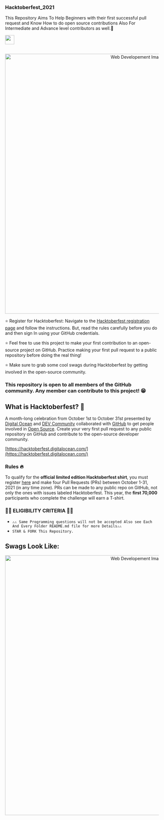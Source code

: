 ### Hacktoberfest_2021
This Repository Aims To Help Beginners with their first successful pull request and Know How to do open source contributions Also For Intermediate and Advance level contributors as well.:partying_face:


<a href="https://github.com/RishuRajan/Hacktoberfest_2021/"><img align='center' height="30" src="https://img.shields.io/badge/Hacktoberfest-2021-orange.svg?&style=for-the-badge&logo=KD&logoColor=blue" /></a> <br><br>

<p align="center"><img src="https://github.com/RishuRajan/Hacktoberfest_2021/blob/main/file/Hacktoberfest_2021.jpg" alt="Web Developement Image" width=850px />
 
:star: Register for Hacktoberfest: Navigate to the [Hacktoberfest registration page](https://hacktoberfest.digitalocean.com/) and follow the instructions. But, read the rules carefully before you do and then sign In using your GitHub credentials.

:star: Feel free to use this project to make your first contribution to an open-source project on GitHub. Practice making your first pull request to a public repository before doing the real thing!

:star: Make sure to grab some cool swags during Hacktoberfest by getting involved in the open-source community.

### This repository is open to all members of the GitHub community. Any member can contribute to this project! :grin:


## What is Hacktoberfest? :thinking:
A month-long celebration from October 1st to October 31st presented by [Digital Ocean](https://hacktoberfest.digitalocean.com/) and [DEV Community](https://dev.to/) collaborated with [GitHub](https://github.com/blog/2433-celebrate-open-source-this-october-with-hacktoberfest) to get people involved in [Open Source](https://github.com/open-source). Create your very first pull request to any public repository on GitHub and contribute to the open-source developer community.

[https://hacktoberfest.digitalocean.com/](https://hacktoberfest.digitalocean.com/)

### Rules :fire:
To qualify for the __official limited edition Hacktoberfest shirt__, you must register [here](https://hacktoberfest.digitalocean.com/) and make four Pull Requests (PRs) between October 1-31, 2021 (in any time zone). PRs can be made to any public repo on GitHub, not only the ones with issues labeled Hacktoberfest. This year, the __first 70,000__ participants who complete the challenge will earn a T-shirt.
<br>
 
 <p align="center"><h3>🛑🛑 ELIGIBILITY CRITERIA 🛑🛑</h3></p>
 
*	```⚠️⚠️ Same Programming questions will not be accepted Also see Each And Every Folder README.md file for more Details⚠️⚠️```
*	`STAR & FORK This Repository.`

## Swags Look Like: 

<p align="center"><img src="https://github.com/RishuRajan/Hacktoberfest_2021/blob/main/file/swags_Hacktoberfest2021.jpeg" alt="Web Developement Image" width=850px />



